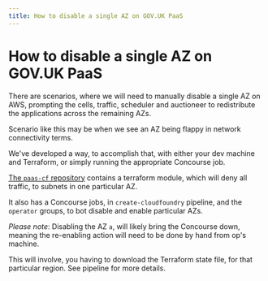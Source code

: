 ```yaml
---
title: How to disable a single AZ on GOV.UK PaaS
---
```


# How to disable a single AZ on GOV.UK PaaS

There are scenarios, where we will need to manually disable a single AZ on AWS,
prompting the cells, traffic, scheduler and auctioneer to redistribute the
applications across the remaining AZs.

Scenario like this may be when we see an AZ being flappy in network connectivity
terms.

We've developed a way, to accomplish that, with either your dev machine and
Terraform, or simply running the appropriate Concourse job.

[The `paas-cf` repository][1] contains a terraform module, which will deny all
traffic, to subnets in one particular AZ.

It also has a Concourse jobs, in `create-cloudfoundry` pipeline, and the
`operator` groups, to bot disable and enable particular AZs.

_Please note_: Disabling the AZ `a`, will likely bring the Concourse down,
meaning the re-enabling action will need to be done by hand from op's machine.

This will involve, you having to download the Terraform state file, for that
particular region. See pipeline for more details.

[1]: https://github.com/alphagov/paas-cf/tree/main/terraform/az-management
